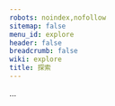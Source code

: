 ```yaml
---
robots: noindex,nofollow
sitemap: false
menu_id: explore
header: false
breadcrumb: false
wiki: explore
title: 探索
---
```


...